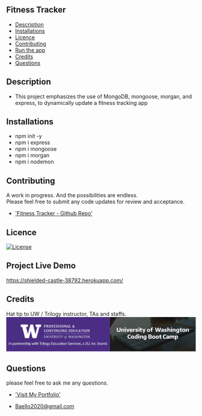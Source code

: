 ## Fitness Tracker

- [Description](#Description)
- [Installations](#Installations)
- [Licence](#Licence)
- [Contributing](#Contributing)
- [Run the app](#Project-Live-Demo)
- [Credits](#Credits)
- [Questions](#Questions)

## Description
* This project emphasizes the use of MongoDB, mongoose, morgan, and express, to dynamically update a fitness tracking app

## Installations

* npm init -y
* npm i express 
* npm i mongoose
* npm i morgan
* npm i nodemon


## Contributing
A work in progress. And the possibilities are endless. <br> Please feel free to submit any code updates for review and acceptance.
* ['Fitness Tracker - Github Repo'](https://github.com/baello2020/Fitness_Tracker)

## Licence
[![License](https://img.shields.io/badge/License-MIT-yellow.svg)](https://opensource.org/licenses/MIT)


## Project Live Demo
https://shielded-castle-38792.herokuapp.com/

## Credits
Hat tip to UW / Trilogy instructor, TAs and staffs.
![UW](https://github.com/baello2020/Note_Taker/blob/main/assets/UWT.jpg "UW")

## Questions
please feel free to ask me any questions.
* ['Visit My Portfolio'](https://baello2020.github.io/Updated_Portfolio_Page/)

* Baello2020@gmail.com